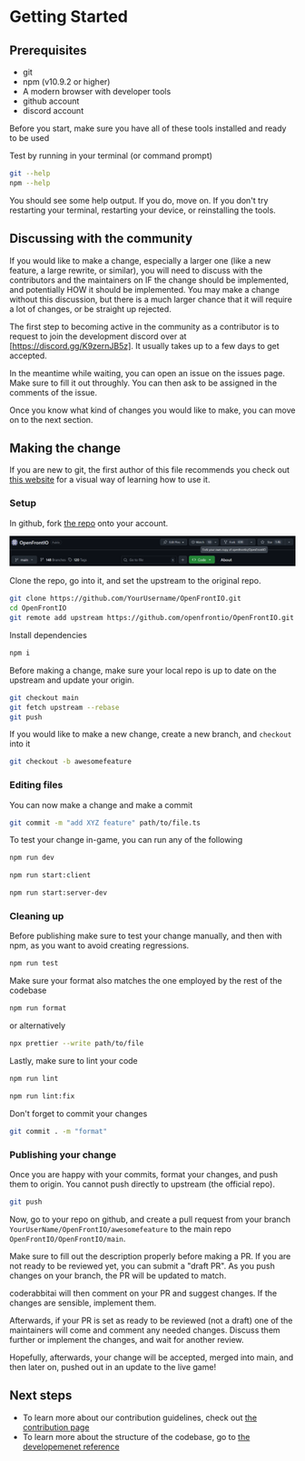 # Getting Started

## Prerequisites

* git
* npm (v10.9.2 or higher)
* A modern browser with developer tools
* github account
* discord account

Before you start, make sure you have all of these tools installed and ready to be used

Test by running in your terminal (or command prompt)

```bash
git --help
npm --help
```

You should see some help output. If you do, move on. If you don't try restarting your terminal, restarting your device, or reinstalling the tools.

## Discussing with the community

If you would like to make a change, especially a larger one (like a new feature, a large rewrite, or similar), you will need to discuss with the contributors and the maintainers on IF the change should be implemented, and potentially HOW it should be implemented. You may make a change without this discussion, but there is a much larger chance that it will require a lot of changes, or be straight up rejected.

The first step to becoming active in the community as a contributor is to request to join the development discord over at [https://discord.gg/K9zernJB5z]. It usually takes up to a few days to get accepted.

In the meantime while waiting, you can open an issue on the issues page. Make sure to fill it out throughly. You can then ask to be assigned in the comments of the issue.

Once you know what kind of changes you would like to make, you can move on to the next section.

## Making the change

If you are new to git, the first author of this file recommends you check out [this website](https://learngitbranching.js.org/?locale=en_US) for a visual way of learning how to use it.

### Setup

In github, fork [the repo](https://github.com/openfrontio/OpenFrontIO) onto your account.

![the fork button on the github interface](res/github_fork.png)

Clone the repo, go into it, and set the upstream to the original repo.

```bash
git clone https://github.com/YourUsername/OpenFrontIO.git
cd OpenFrontIO
git remote add upstream https://github.com/openfrontio/OpenFrontIO.git
```

Install dependencies

```bash
npm i
```
Before making a change, make sure your local repo is up to date on the upstream and update your origin.

```bash
git checkout main
git fetch upstream --rebase
git push
```

If you would like to make a new change, create a new branch, and `checkout` into it

```bash
git checkout -b awesomefeature
```

### Editing files

You can now make a change and make a commit

```bash
git commit -m "add XYZ feature" path/to/file.ts
```

To test your change in-game, you can run any of the following

```bash
npm run dev
```
```bash
npm run start:client
```
```bash
npm run start:server-dev
```

### Cleaning up

Before publishing make sure to test your change manually, and then with npm, as you want to avoid creating regressions.

```bash
npm run test
```

Make sure your format also matches the one employed by the rest of the codebase

```bash
npm run format
```

or alternatively

```bash
npx prettier --write path/to/file
```

Lastly, make sure to lint your code

```bash
npm run lint
```

```bash
npm run lint:fix
```

Don't forget to commit your changes

```bash
git commit . -m "format"
```

### Publishing your change

Once you are happy with your commits, format your changes, and push them to origin. You cannot push directly to upstream (the official repo).

```bash
git push
```

Now, go to your repo on github, and create a pull request from your branch `YourUserName/OpenFrontIO/awesomefeature` to the main repo `OpenFrontIO/OpenFrontIO/main`.

Make sure to fill out the description properly before making a PR. If you are not ready to be reviewed yet, you can submit a "draft PR". As you push changes on your branch, the PR will be updated to match.

coderabbitai will then comment on your PR and suggest changes. If the changes are sensible, implement them.

Afterwards, if your PR is set as ready to be reviewed (not a draft) one of the maintainers will come and comment any needed changes. Discuss them further or implement the changes, and wait for another review.

Hopefully, afterwards, your change will be accepted, merged into main, and then later on, pushed out in an update to the live game!

## Next steps

* To learn more about our contribution guidelines, check out [the contribution page](contribute.md)
* To learn more about the structure of the codebase, go to [the developemenet reference](develop.md)